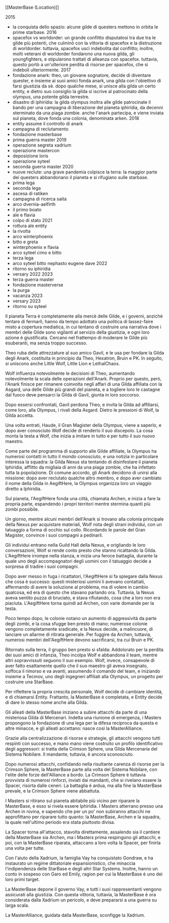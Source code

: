 [[MasterBase (Location)]]

2015
- la conquista dello spazio:
    alcune gilde di questers mettono in orbita le prime starbase.
2016
- spacefox vs worldorder:
    un grande conflitto disputatosi tra due tra le gilde più potenti, che culminò con la vittoria di spacefox e la distruzione di worldorder.
    tuttavia, spacefox uscì indebolita dal conflitto; inoltre, molti veterani di worldorder fondarono una nuova gilda, gli youngfighters, e
    stipularono trattati di alleanza con spacefox. tuttavia, questo portò a un'ulteriore perdita di risorse per spacefox, che si indebolì ulteriormente.
2017
- fondazione anark:
    theo, un giovane sognatore, decide di diventare quester, e insieme ai suoi amici fonda anark, una gilda con l'obiettivo di farsi giustizia da sè.
    dopo qualche mese, si unisce alla gilda un certo entity, e dietro suo consiglio la gilda si iscrive al patrocinato della olympus, una potente gilda terrestre.
- disastro di iphiridia:
    la gilda olympus inoltra alle gilde patrocinate il bando per una campagna di liberazione del pianeta iphiridia, da decenni sterminato da una piaga zombie.
    anche l'anark partecipa, e viene inviata sul pianeta, dove fonda una colonia, denominata arken.
2018
- entity assume il controllo di anark
- campagna di reclutamento
- fondazione masterbase
- prima guerra master
2019
- operazione segreta xadrium
- operazione mastercon
- deposizione loris
- operazione syteel
- seconda guerra master
2020
- nuove reclute:
    una grave pandemia colpisce la terra: la maggior parte dei questers abbandonano il pianeta e si rifugiano sulle starbase.
- prima lega
- seconda lega
- ascesa di ratiken
- campagna di ricerca saita
- arco dvernia-aelfirth
- il primo boato
- ale e flavia
- colpo di stato
2021
- rottura ale entity
- la rivolta
- arco winterphoenix
- bitto e greta
- winterphoenix e flavia
- arco syteel cimo e bitto
- terza lega
- arco syteel bitto nephasto eugene dave
2022
- ritorno su iphiridia
- versary 2022
2023
- terza guerra master
- fondazione masterverse
- la purga
- vacanza 2023
- versary 2023
- ritorno su syteel

Il pianeta Terra è completamente alla mercè delle Gilde, e i governi, anzichè tentare di fermarli, hanno da tempo adottato una politica di lassez-faire misto a copertura mediatica, in cui tentano di costruire una narrativa dove i membri delle Gilde sono vigilanti al servizio della giustizia, e ogni loro azione è giustificata. Cercano nel frattempo di moderare le Gilde più esuberanti, ma senza troppo successo.

Theo ruba delle attrezzature al suo amico Gavil, e le usa per fondare la Gilda degli Anark, costituita in principio da Theo, Hexatron, Bruin e PK. In seguito, si uniscono anche Little Wolf, Little Lion e LethalChaos.

Wolf influenza notevolmente le decisioni di Theo, aumentando notevolmente la scala delle operazioni dell'Anark. Proprio per questo, però, l'Anark finisce per rimanere coinvolta negli affari di una Gilda affiliata con la Asgard, una delle Gilde più grandi del pianeta, e a togliere loro le castagne dal fuoco deve pensarci la Gilda di Gavil, giunta in loro soccorso.

Dopo essersi confrontati, Gavil perdona Theo, e invita la Gilda ad affiliarsi, come loro, alla Olympus, i rivali della Asgard. Dietro le pressioni di Wolf, la Gilda accetta.

Una volta entrati, Haude, il Gran Magister della Olympus, viene a saperlo, e dopo aver conosciuto Wolf decide di renderlo il suo discepolo. La cosa monta la testa a Wolf, che inizia a imitare in tutto e per tutto il suo nuovo maestro.

Come parte del programma di supporto alle Gilde affiliate, la Olympus ha numerosi contatti in tutto il mondo conosciuto, e una notizia in particolare interessa la squadra: la Gilda Nexus sta tentando di disinfestare il pianeta Iphiridia, afflitto da migliaia di anni da una piaga zombie, che ha infettato tutta la popolazione. Di comune accordo, gli Anark decidono di unirsi alla missione: dopo aver reclutato qualche altro membro, e dopo aver cambiato il nome della Gilda in AegiftHere, la Olympus organizza loro un viaggio diretto a Iphiridia.

Sul pianeta, l'AegiftHere fonda una città, chiamata Archen, e inizia a fare la propria parte, espandendo i propri territori mentre stermina quanti più zombi possibile.

Un giorno, mentre alcuni membri dell'Anark si trovano alla colonia principale della Nexus per acquistare materiali, Wolf nota degli strani individui, con un tatuaggio a forma di occhio sul collo. Ricordando le parole del Gran Magister, convince i suoi compagni a pedinarli.

Gli individui entrano nella Guild Hall della Nexus, e origliando le loro conversazioni, Wolf si rende conto presto che stanno ricattando la Gilda. L'AegiftHere irrompe nella stanza, e inizia una feroce battaglia, durante la quale uno degli accompagnatori degli uomini con il tatuaggio decide a sorpresa di tradire i suoi compagni.

Dopo aver messo in fuga i ricattatori, l'AegiftHere si fa spiegare dalla Nexus che cosa è successo: questi misteriosi uomini li avevano contattati, affermando di avere la soluzione al problema, ma di volere in cambio qualcosa, ed era di questo che stavano parlando ora. Tuttavia, la Nexus aveva sentito puzza di bruciato, e stava rifiutando, cosa che a loro non era piaciuta. L'AegiftHere torna quindi ad Archen, con varie domande per la testa.

Poco tempo dopo, le colonie notano un aumento di aggressività da parte degli zombi, e la cosa sfugge ben presto di mano; numerose colonie vengono completamente sradicate, e la Nexus decide, a malincuore, di lanciare un allarme di ritirata generale. Per fuggire da Archen, tuttavia, numerosi membri dell'AegiftHere devono sacrificarsi, tra cui Bruin e PK.

Ritornato sulla terra, il gruppo ben presto si sfalda: Addolorato per la perdita dei suoi amici di infanzia, Theo incolpa Wolf e abbandona il team, mentre altri sopravvissuti seguono il suo esempio. Wolf, invece, consapevole di aver fatto esattamente quello che il suo maestro gli aveva insegnato, soffoca il rimorso e va avanti, assumendo il comando del team, e iniziando insieme a Tecmov, uno degli ingegneri affiliati alla Olympus, un progetto per costruire una StarBase.

Per riflettere la propria crescita personale, Wolf decide di cambiare identità, e di chiamarsi Entity. Frattanto, la MasterBase è completata, e Entity decide di dare lo stesso nome anche alla Gilda.

Gli alleati della MasterBase iniziano a subire attacchi da parte di una misteriosa Gilda di Mercenari. Indetta una riunione di emergenza, i Masters propongono la fondazione di una lega per la difesa reciproca da questa e altre minacce, e gli alleati accettano: nasce così la MasterAlliance.

Grazie alla centralizzazione di risorse e strategie, gli attacchi vengono tutti respinti con successo, e mano mano viene costruito un profilo identificativo degli aggressori: si tratta della Crimson Sphere, una Gilda Mercenaria del Sistema Nobilare. Il mandante, tuttavia, è ancora sconosciuto.

Dopo numerosi attacchi, confidando nella risultante carenza di risorse per la Crimson Sphere, la MasterBase parte alla volta del Sistema Nobilare, con l'elite delle forze dell'Alliance a bordo. La Crimson Sphere è tuttavia provvista di numerosi rinforzi, inviati dai mandanti, che si rivelano essere la Spacer, risorta dalle ceneri. La battaglia è ardua, ma alla fine la MasterBase prevale, e la Crimson Sphere viene abbattuta.

I Masters si ritirano sul pianeta abitabile più vicino per riparare la MasterBase, e esso si rivela essere Iphiridia. I Masters atterrano presso una Archen in rovina, e sapendo che per un po' non subiranno attacchi ne approfittano per riparare tutto quanto: la MasterBase, Archen e la squadra, la quale nell'ultimo periodo era stata piuttosto divisa.

La Spacer torna all'attacco, stavolta direttamente, assalendo sia il cantiere della MasterBase sia Archen, ma i Masters prima respingono gli attacchi, e poi, con la MasterBase riparata, attaccano a loro volta la Spacer, per finirla una volta per tutte.

Con l'aiuto della Xadrium, la famiglia Vay ha conquistato Gondraw, e ha instaurato un regime dittatoriale espansionistico, che minaccia l'indipendenza delle StarBase e degli altri Star Systems. Inoltre, hanno un conto in sospeso con Garo ed Emily, ragion per cui la MasterBase è uno dei loro primi target.

La MasterBase depone il governo Vay, e tutti i suoi rappresentanti vengono assicurati alla giustizia. Con questa vittoria, tuttavia, la MasterBase è ora considerata dalla Xadrium un pericolo, e deve prepararsi a una guerra su larga scala.

La MasterAlliance, guidata dalla MasterBase, sconfigge la Xadrium.